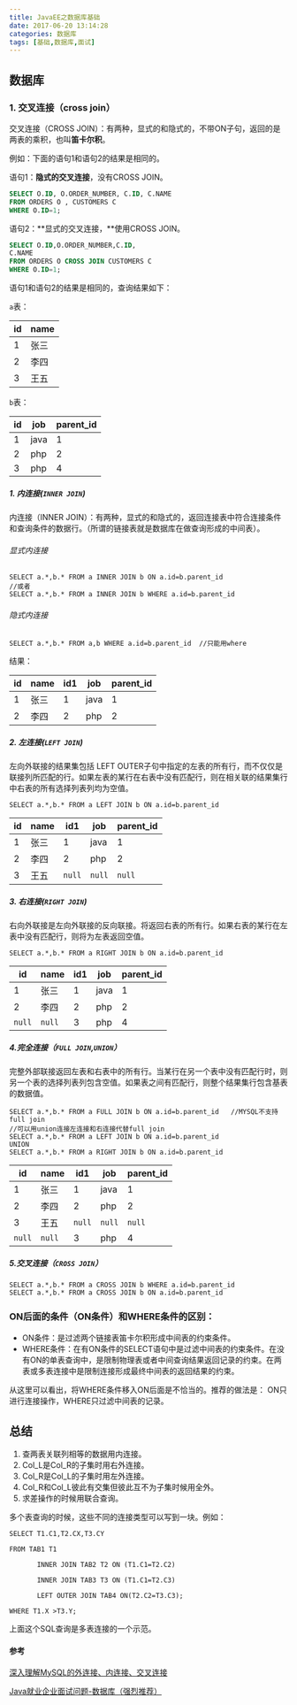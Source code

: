 ```yaml
---
title: JavaEE之数据库基础
date: 2017-06-20 13:14:28
categories: 数据库
tags: [基础,数据库,面试]
---
```


## 数据库

### 1. 交叉连接（cross join）

交叉连接（CROSS JOIN）：有两种，显式的和隐式的，不带ON子句，返回的是两表的乘积，也叫**笛卡尔积**。

例如：下面的语句1和语句2的结果是相同的。

语句1：**隐式的交叉连接**，没有CROSS JOIN。

```sql
SELECT O.ID, O.ORDER_NUMBER, C.ID, C.NAME
FROM ORDERS O , CUSTOMERS C
WHERE O.ID=1;
```

语句2：**显式的交叉连接，**使用CROSS JOIN。

```sql
SELECT O.ID,O.ORDER_NUMBER,C.ID,
C.NAME
FROM ORDERS O CROSS JOIN CUSTOMERS C
WHERE O.ID=1;
```

语句1和语句2的结果是相同的，查询结果如下：

`a`表：

| id   | name |
| ---- | ---- |
| 1    | 张三   |
| 2    | 李四   |
| 3    | 王五   |

`b`表：

| id   | job  | parent_id |
| ---- | ---- | --------- |
| 1    | java | 1         |
| 2    | php  | 2         |
| 3    | php  | 4         |

##### 1. 内连接(`INNER JOIN`)

内连接（INNER JOIN）：有两种，显式的和隐式的，返回连接表中符合连接条件和查询条件的数据行。（所谓的链接表就是数据库在做查询形成的中间表）。

###### 显式内连接

```mysql
SELECT a.*,b.* FROM a INNER JOIN b ON a.id=b.parent_id
//或者
SELECT a.*,b.* FROM a INNER JOIN b WHERE a.id=b.parent_id
```

###### 隐式内连接

```mysql
SELECT a.*,b.* FROM a,b WHERE a.id=b.parent_id  //只能用where
```

结果：

| id   | name | id1  | job  | parent_id |
| ---- | ---- | ---- | ---- | --------- |
| 1    | 张三   | 1    | java | 1         |
| 2    | 李四   | 2    | php  | 2         |

##### 2. 左连接(`LEFT JOIN`)

左向外联接的结果集包括  LEFT OUTER子句中指定的左表的所有行，而不仅仅是联接列所匹配的行。如果左表的某行在右表中没有匹配行，则在相关联的结果集行中右表的所有选择列表列均为空值。    

```mysql
SELECT a.*,b.* FROM a LEFT JOIN b ON a.id=b.parent_id
```

| id   | name | id1    | job    | parent_id |
| ---- | ---- | ------ | ------ | --------- |
| 1    | 张三   | 1      | java   | 1         |
| 2    | 李四   | 2      | php    | 2         |
| 3    | 王五   | `null` | `null` | `null`    |

##### 3. 右连接(`RIGHT JOIN`)

右向外联接是左向外联接的反向联接。将返回右表的所有行。如果右表的某行在左表中没有匹配行，则将为左表返回空值。    

```mysql
SELECT a.*,b.* FROM a RIGHT JOIN b ON a.id=b.parent_id
```

| id     | name   | id1  | job  | parent_id |
| ------ | ------ | ---- | ---- | --------- |
| 1      | 张三     | 1    | java | 1         |
| 2      | 李四     | 2    | php  | 2         |
| `null` | `null` | 3    | php  | 4         |

##### 4.完全连接（`FULL JOIN`,`UNION`）

完整外部联接返回左表和右表中的所有行。当某行在另一个表中没有匹配行时，则另一个表的选择列表列包含空值。如果表之间有匹配行，则整个结果集行包含基表的数据值。   

```mysql
SELECT a.*,b.* FROM a FULL JOIN b ON a.id=b.parent_id   //MYSQL不支持full join
//可以用union连接左连接和右连接代替full join
SELECT a.*,b.* FROM a LEFT JOIN b ON a.id=b.parent_id
UNION
SELECT a.*,b.* FROM a RIGHT JOIN b ON a.id=b.parent_id
```

| id     | name   | id1    | job    | parent_id |
| ------ | ------ | ------ | ------ | --------- |
| 1      | 张三     | 1      | java   | 1         |
| 2      | 李四     | 2      | php    | 2         |
| 3      | 王五     | `null` | `null` | `null`    |
| `null` | `null` | 3      | php    | 4         |

##### 5.交叉连接（`CROSS JOIN`）

```mysql
SELECT a.*,b.* FROM a CROSS JOIN b WHERE a.id=b.parent_id
SELECT a.*,b.* FROM a CROSS JOIN b ON a.id=b.parent_id
```

### **ON后面的条件（ON条件）和WHERE条件的区别：**

* ON条件：是过滤两个链接表笛卡尔积形成中间表的约束条件。
* WHERE条件：在有ON条件的SELECT语句中是过滤中间表的约束条件。在没有ON的单表查询中，是限制物理表或者中间查询结果返回记录的约束。在两表或多表连接中是限制连接形成最终中间表的返回结果的约束。

从这里可以看出，将WHERE条件移入ON后面是不恰当的。推荐的做法是：
ON只进行连接操作，WHERE只过滤中间表的记录。

## 总结

1. 查两表关联列相等的数据用内连接。
2. Col_L是Col_R的子集时用右外连接。
3. Col_R是Col_L的子集时用左外连接。
4. Col_R和Col_L彼此有交集但彼此互不为子集时候用全外。
5. 求差操作的时候用联合查询。

多个表查询的时候，这些不同的连接类型可以写到一块。例如：

```mysql
SELECT T1.C1,T2.CX,T3.CY

FROM TAB1 T1

       INNER JOIN TAB2 T2 ON (T1.C1=T2.C2)

       INNER JOIN TAB3 T3 ON (T1.C1=T2.C3)

       LEFT OUTER JOIN TAB4 ON(T2.C2=T3.C3);

WHERE T1.X >T3.Y;
```

上面这个SQL查询是多表连接的一个示范。

#### 参考

[深入理解MySQL的外连接、内连接、交叉连接](http://www.shuchengxian.com/article/168.html)

[Java就业企业面试问题-数据库（强烈推荐）](http://bbs.itheima.com/thread-329953-1-1.html?srx)
